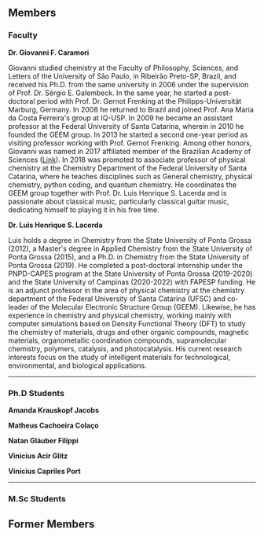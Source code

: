 ## Members

### Faculty

**Dr. Giovanni F. Caramori** 

Giovanni  studied chemistry at the Faculty of Philosophy, Sciences, and Letters of the University of São Paulo, in Ribeirão Preto-SP, Brazil, and received his Ph.D. from the same university in 2006 under the supervision of Prof. Dr. Sérgio E. Galembeck. In the same year, he started a post-doctoral period with Prof. Dr. Gernot Frenking at the Philipps-Universität Marburg, Germany. In 2008 he returned to Brazil and joined Prof. Ana Maria da Costa Ferreira's group at IQ-USP. In 2009 he became an assistant professor at the Federal University of Santa Catarina, wherein in 2010 he founded the GEEM group. In 2013 he started a second one-year period as visiting professor working with Prof. Gernot Frenking. Among other honors, Giovanni was named in 2017 affiliated member of the Brazilian Academy of Sciences ([Link](http://www.abc.org.br/2017/08/11/ufsc-recebe-novos-membros-afiliados-da-vice-presidencia-regional-sul-da-abc/)). In 2018 was promoted to associate professor of physical chemistry at the Chemistry Department of the Federal University of Santa Catarina, where he teaches disciplines such as General chemistry, physical chemistry, python coding, and quantum chemistry. He coordinates the GEEM group together with Prof. Dr. Luis Henrique S. Lacerda and is passionate about classical music, particularly classical guitar music, dedicating himself to playing it in his free time.

**Dr. Luis Henrique S. Lacerda**

Luis holds a degree in Chemistry from the State University of Ponta Grossa (2012), a Master's degree in Applied Chemistry from the State University of Ponta Grossa (2015), and a Ph.D. in Chemistry from the State University of Ponta Grossa (2019). He completed a post-doctoral internship under the PNPD-CAPES program at the State University of Ponta Grossa (2019-2020) and the State University of Campinas (2020-2022) with FAPESP funding. He is an adjunct professor in the area of physical chemistry at the chemistry department of the Federal University of Santa Catarina (UFSC) and co-leader of the Molecular Electronic Structure Group (GEEM). Likewise, he has experience in chemistry and physical chemistry, working mainly with computer simulations based on Density Functional Theory (DFT) to study the chemistry of materials, drugs and other organic compounds, magnetic materials, organometallic coordination compounds, supramolecular chemistry, polymers, catalysis, and photocatalysis. His current research interests focus on the study of intelligent materials for technological, environmental, and biological applications.

***

### Ph.D Students

**Amanda Krauskopf Jacobs**

**Matheus Cachoeira Colaço**

**Natan Gláuber Filippi**

**Vinicius Acir Glitz**

**Vinicius Capriles Port**

***
### M.Sc Students

## Former Members


